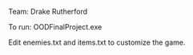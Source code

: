 Team: Drake Rutherford

To run: OODFinalProject.exe

Edit enemies.txt and items.txt to customize the game.
